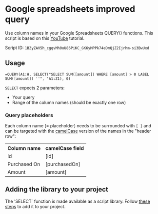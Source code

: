 # Google spreadsheets improved query

Use column names in your Google Spreadsheets QUERY() functions. 
This script is based on this [YouTube](https://www.youtube.com/watch?v=clq7WlC2whk) tutorial.

Script ID: `1BZyZAV5h_cgqvMh0oU86PiKC_GK6yMPPk74eDmQjZ2Ijrhm-si3BwUxd`

## Usage

```
=QUERY(A1:H, SELECT("SELECT SUM([amount]) WHERE [amount] > 0 LABEL SUM([amount]) ''", 'A1:Z1), 0) 
```

`SELECT` expects 2 parameters:
- Your query
- Range of the column names (should be exactly one row)

### Query placeholders

Each column name (= placeholder) needs to be surrounded with `[ ]` and can be targeted 
with the [camelCase](https://en.wikipedia.org/wiki/Camel_case) version of the names in the "header row":

<table>
  <tr>
    <th>Column name</th>
    <th>camelCase field</th>
  </tr>
  <tr>
    <td>id</td>
    <td>[id]</td>
  </tr>
    <tr>
    <td>Purchased On</td>
    <td>[purchasedOn]</td>
  </tr>
    <tr>
    <td>Amount</td>
    <td>[amount]</td>
  </tr>
</table>

## Adding the library to your project

The 'SELECT` function is made available as a script library. Follow [these steps](https://developers.google.com/apps-script/guides/libraries#add_a_library_to_your_script_project) to add it to your project.
